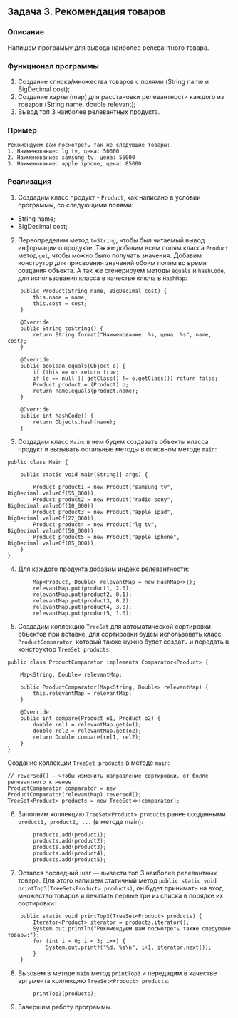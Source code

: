 ## Задача 3.  Рекомендация товаров

### Описание
Напишем программу для вывода наиболее релевантного товара.

### Функционал программы
1. Создание списка/множества товаров с полями (String name и BigDecimal cost);
2. Создание карты (map) для расстановки релевантности каждого из товаров (String name, double relevant);
3. Вывод топ 3 наиболее релевантных продукта.

### Пример

```
Рекомендуем вам посмотреть так же следующие товары:
1. Наименование: lg tv, цена: 50000
2. Наименование: samsung tv, цена: 55000
3. Наименование: apple iphone, цена: 85000
```

### Реализация

1. Создадим класс продукт - `Product`, как написано в условии программы, со следующими полями:
  - String name;
  - BigDecimal cost;

2. Переопределим метод `toString`, чтобы был читаемый вывод информации о продукте. Также добавим всем полям класса 
`Product` метод `get`, чтобы можно было получать значения. Добавим конструтор для присвоения значений обоим полям во 
время создания объекта. А так же сгенерируем методы `equals` и `hashCode`, для использования класса в качестве ключа в `HashMap`:

```
    public Product(String name, BigDecimal cost) {
        this.name = name;
        this.cost = cost;
    }

    @Override
    public String toString() {
        return String.format("Наименование: %s, цена: %s", name, cost);
    }
    
    @Override
    public boolean equals(Object o) {
        if (this == o) return true;
        if (o == null || getClass() != o.getClass()) return false;
        Product product = (Product) o;
        return name.equals(product.name);
    }

    @Override
    public int hashCode() {
        return Objects.hash(name);
    }
```

3. Создадим класс `Main`: в нем будем создавать объекты класса продукт и вызывать остальные методы в основном
методе `main`:

```
public class Main {

    public static void main(String[] args) {

        Product product1 = new Product("samsung tv", BigDecimal.valueOf(55_000));
        Product product2 = new Product("radio sony", BigDecimal.valueOf(10_000));
        Product product3 = new Product("apple ipad", BigDecimal.valueOf(22_000));
        Product product4 = new Product("lg tv", BigDecimal.valueOf(50_000));
        Product product5 = new Product("apple iphone", BigDecimal.valueOf(85_000));
    }
}    
```
4. Для каждого продукта добавим индекс релевантности:

```
        Map<Product, Double> relevantMap = new HashMap<>();
        relevantMap.put(product1, 2.0);
        relevantMap.put(product2, 0.1);
        relevantMap.put(product3, 0.2);
        relevantMap.put(product4, 3.0);
        relevantMap.put(product5, 1.0);
``` 

5. Создадим коллекцию `TreeSet` для автоматической сортировки объектов при вставке, для сортировки будем
использовать класс `ProductComparator`, который также нужно будет создать и передать в конструктор `TreeSet products`:

```
public class ProductComparator implements Comparator<Product> {

    Map<String, Double> relevantMap;

    public ProductComparator(Map<String, Double> relevantMap) {
        this.relevantMap = relevantMap;
    }

    @Override
    public int compare(Product o1, Product o2) {
        double rel1 = relevantMap.get(o1);
        double rel2 = relevantMap.get(o2);
        return Double.compare(rel1, rel2);
    }
}
```

Создание коллекции `TreeSet products` в методе `main`:

```
// reversed() – чтобы изменить направление сортировки, от болле релевантного к менее
ProductComparator comparator = new ProductComparator(relevantMap).reversed();
TreeSet<Product> products = new TreeSet<>(comparator);
```  

6. Заполним коллекцию `TreeSet<Product> products` ранее созданными `product1, product2, ...` (в методе main):

```
        products.add(product1);
        products.add(product2);
        products.add(product3);
        products.add(product4);
        products.add(product5);
```

7. Остался последний шаг — вывести топ 3 наиболее релевантных товара. Для этого напишем статичный метод
`public static void printTop3(TreeSet<Product> products)`, он будет принимать на вход множество товаров и печатать первые
три из списка в порядке их сортировки:

```
    public static void printTop3(TreeSet<Product> products) {
        Iterator<Product> iterator = products.iterator();
        System.out.println("Рекомендуем вам посмотреть также следующие товары:");
        for (int i = 0; i < 3; i++) {
            System.out.printf("%d. %s\n", i+1, iterator.next());
        }
    }
```

8. Вызовем в методе `main` метод `printTop3` и передадим в качестве аргумента коллекцию `TreeSet<Product> products`:

```
        printTop3(products);
```

9. Завершим работу программы.
